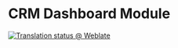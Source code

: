 # CRM Dashboard Module

[![Translation status @ Weblate](https://hosted.weblate.org/widgets/remp-crm/-/dashboard-module/svg-badge.svg)](https://hosted.weblate.org/projects/remp-crm/dashboard-module/)